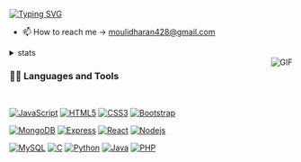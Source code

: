 
[![Typing SVG](https://readme-typing-svg.herokuapp.com?font=Architects+Daughter&color=7AF79A&size=30&lines=Hey,+It's+Mouli!;I'm+a+learning+developer...;I'm+a+professional+cricket+player+;Intrested+in+forex)](https://git.io/typing-svg)

- 📫 How to reach me -> moulidharan428@gmail.com
<details>
  <summary>stats</summary>
  <p align = "center">
    <img src = "https://github-readme-stats.vercel.app/api?username=MOULIDHARAN428&show_icons=true&theme=bear" width = 400>
    <img src = "https://github-readme-streak-stats.herokuapp.com?user=MOULIDHARAN428&theme=dark&hide_border=true" width = 400>
  </p>
  
 </details>

<img align="right" alt="GIF" src="https://media.giphy.com/media/836HiJc7pgzy8iNXCn/giphy.gif" />
  
### 👨‍💻 Languages and Tools

<br />

[![JavaScript](https://img.shields.io/badge/-JavaScript-black?style=flat&logo=javascript&link=https://github.com/MOULIDHARAN428)](https://github.com/MOULIDHARAN428) 
[![HTML5](https://img.shields.io/badge/-HTML5-E34F26?style=flat&logo=html5&logoColor=white&link=https://github.com/MOULIDHARAN428)](https://github.com/MOULIDHARAN428) 
[![CSS3](https://img.shields.io/badge/-CSS3-1572B6?style=flat&logo=css3&link=https://github.com/MOULIDHARAN428)](https://github.com/MOULIDHARAN428)
[![Bootstrap](https://img.shields.io/badge/-Bootstrap-563D7C?style=flat&logo=bootstrap&link=https://github.com/MOULIDHARAN428)](https://github.com/MOULIDHARAN428)

[![MongoDB](https://img.shields.io/badge/-MongoDB-FCA121?style=flat&logo=mongodb&link=https://github.com/MOULIDHARAN428)](https://gitlab.com/MOULIDHARAN428) 
[![Express](https://img.shields.io/badge/-Express-red?style=flat&logo=express&link=https://github.com/MOULIDHARAN428)](https://gitlab.com/MOULIDHARAN428)
[![React](https://img.shields.io/badge/-React-black?style=flat&logo=react&link=https://github.com/MOULIDHARAN428)](https://github.com/MOULIDHARAN428)
[![Nodejs](https://img.shields.io/badge/-Nodejs-green?style=flat&logo=Node.js&link=https://github.com/MOULIDHARAN428)](https://github.com/MOULIDHARAN428)

[![MySQL](https://img.shields.io/badge/-MySQL-black?style=flat&logo=mysql&link=https://github.com/MOULIDHARAN428)](https://github.com/MOULIDHARAN428)
[![C](https://img.shields.io/badge/-C-yellow?style=flat&logo=C&link=https://github.com/MOULIDHARAN428)](https://github.com/MOULIDHARAN428) 
[![Python](https://img.shields.io/badge/python-orange?style=flat&logo=python&link=https://github.com/MOULIDHARAN428)](https://github.com/MOULIDHARAN428) 
[![Java](https://img.shields.io/badge/-java-blue?style=flat&logo=java&link=https://github.com/MOULIDHARAN428)](https://github.com/MOULIDHARAN428) 
[![PHP](https://img.shields.io/badge/-php-yellow?style=flat&logo=php&link=https://github.com/MOULIDHARAN428)](https://gitlab.com/MOULIDHARAN428)


